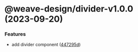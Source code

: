 # @weave-design/divider-v1.0.0 (2023-09-20)


### Features

* add divider component ([447295d](https://github.com/Autodesk/hig/commit/447295d))
